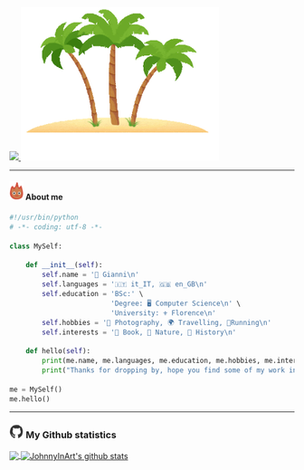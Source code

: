 

<a href="https://git.io/typing-svg"> 
<img src="https://readme-typing-svg.herokuapp.com?font=Shadows+Into+Light&center=true&duration=3333&color=F7BE2E&vCenter=true&size=40&multiline=true&height=150&width=320&lines=Hi+there+%F0%9F%91%8B;Welcome+to+my+island">
<img src="https://github.com/JohnnyInArt/JohnnyInArt/blob/main/images/island.gif" width="350">
</a>

---
#### <img  src="https://github.com/JohnnyInArt/JohnnyInArt/blob/main/images/calsifer.gif" width="25px" > About me

```python
#!/usr/bin/python
# -*- coding: utf-8 -*-

class MySelf:

    def __init__(self):
        self.name = '🐻 Gianni\n'
        self.languages = '🇮🇹 it_IT, 🇬🇧 en_GB\n'
        self.education = 'BSc:' \
                         'Degree: 🖥️ Computer Science\n' \
                         'University: ⚜️ Florence\n'
        self.hobbies = '📸 Photography, 🌍 Travelling, 🏃Running\n'
        self.interests = '📗 Book, 🌳 Nature, 📜 History\n'

    def hello(self):
        print(me.name, me.languages, me.education, me.hobbies, me.interests)
        print("Thanks for dropping by, hope you find some of my work interesting.")
        
me = MySelf()
me.hello()
```

---
### <img src="https://github.com/JohnnyInArt/JohnnyInArt/blob/main/images/github.webp" width="25px"> My Github statistics

<a  href="https://github.com/JohnnyInArt/">
<img align="center" src="https://github-readme-stats.vercel.app/api/top-langs/?username=JohnnyInArt&hide=html&theme=slateorange">
</a>
<a href="https://github.com/JohnnyInArt/">
  <img align="center" src="https://github-readme-stats.vercel.app/api?username=JohnnyInArt&count_private=true&show_icons=true&theme=slateorange" alt="JohnnyInArt's github stats" />
</a>
